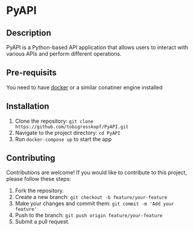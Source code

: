 # PyAPI

## Description
PyAPI is a Python-based API application that allows users to interact with various APIs and perform different operations.

## Pre-requisits
You need to have [docker](https://www.docker.com/) or a similar conatiner engine installed

## Installation
1. Clone the repository: `git clone https://github.com/tobigrosskopf/PyAPI.git`
2. Navigate to the project directory: `cd PyAPI`
3. Run `docker-compose up` to start the app

## Contributing
Contributions are welcome! If you would like to contribute to this project, please follow these steps:
1. Fork the repository.
2. Create a new branch: `git checkout -b feature/your-feature`
3. Make your changes and commit them: `git commit -m 'Add your feature'`
4. Push to the branch: `git push origin feature/your-feature`
5. Submit a pull request.
